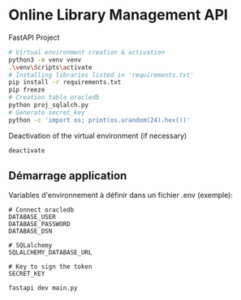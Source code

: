 # Online Library Management API

FastAPI Project


```bash
# Virtual environment creation & activation
python3 -m venv venv
.\venv\Scripts\activate
# Installing libraries listed in 'requirements.txt'
pip install -r requirements.txt
pip freeze
# Creation table oracledb
python proj_sqlalch.py
# Generate secret_key
python -c 'import os; print(os.urandom(24).hex())'
```

Deactivation of the virtual environment (if necessary)
```bash
deactivate
```

## Démarrage application

Variables d'environnement à définir dans un fichier .env  (exemple):
```text
# Connect oracledb
DATABASE_USER
DATABASE_PASSWORD
DATABASE_DSN

# SQLalchemy
SQLALCHEMY_DATABASE_URL

# Key to sign the token
SECRET_KEY
```

```bash
fastapi dev main.py
````
